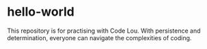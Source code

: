 # hello-world
This repository is for practising with Code Lou.
With persistence and determination, everyone can navigate the complexities of coding.
